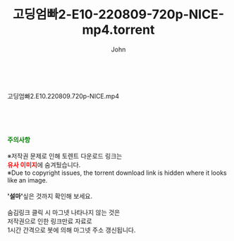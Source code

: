 ﻿---
layout: post
title:  "고딩엄빠2-E10-220809-720p-NICE-mp4.torrent"
author: John
categories: [ 방송/음악 ]
tags: [  ]
image:  
description: "고딩엄빠2-E10-220809-720p-NICE-mp4 torrent 정보 공유"
toc: true
toc_sticky: true
---

<br>
<div class="view-img">
<a class="view_image" href="https://torrentmobile60.com/bbs/view_image.php?fn=%2Fdata%2Ffile%2Fmusic%2F3735182707_s4XiCeS7_61b7d0fca273187fc307cff6a0b3173ad9f22494.jpg" target="_blank"><img alt="" class="img-tag" content="https://torrentmobile60.com/data/file/music/3735182707_s4XiCeS7_61b7d0fca273187fc307cff6a0b3173ad9f22494.jpg" itemprop="image" src="https://torrentmobile60.com/data/file/music/3735182707_s4XiCeS7_61b7d0fca273187fc307cff6a0b3173ad9f22494.jpg"/></a></div><div class="view-content" itemprop="description">
<p>고딩엄빠2.E10.220809.720p-NICE.mp4<br/></p> </div>
    
<br><br><br>
<p data-ke-size="size16"><b><span style="color: green;">주의사항</span></b><br /><br />※저작권 문제로 인해 토렌트 다운로드 링크는<br /><b><span style="color: red;">유사 이미지</span></b>에 숨겨뒀습니다.<br />※Due to copyright issues, the torrent download link is hidden where it looks like an image.<br /><br /><b>'설마'</b>싶은 것까지 확인해 보세요.<br /><br />숨김링크 클릭 시 마그넷 나타나지 않는 것은<br />저작권으로 인한 링크만료 자료로<br />1시간 간격으로 봇에 의해 마그넷 주소 갱신됩니다.</p>

